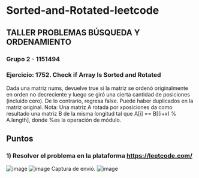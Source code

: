 # Sorted-and-Rotated-leetcode
## TALLER PROBLEMAS BÚSQUEDA Y ORDENAMIENTO ##
### Grupo 2 - 1151494 ###
### Ejercicio: 1752. Check if Array Is Sorted and Rotated 
Dada una matriz nums, devuelve true si la matriz se ordenó originalmente en orden no decreciente y luego se giró una cierta cantidad de posiciones (incluido cero). De lo contrario, regresa false.
Puede haber duplicados en la matriz original.
Nota: Una matriz A rotada por xposiciones da como resultado una matriz B de la misma longitud tal que A[i] == B[(i+x) % A.length], donde %es la operación de módulo.
## Puntos
### 1) Resolver el problema en la plataforma https://leetcode.com/
![image](https://user-images.githubusercontent.com/71033260/199124722-da23756b-b330-4f94-81f2-67e11ebcb6f2.png)
![image](https://user-images.githubusercontent.com/71033260/199124739-3fe56b3d-3135-4a94-ad71-3892fefff124.png)
Captura de envió. 
![image](https://user-images.githubusercontent.com/71033260/199124761-0ec33940-0ee1-43ce-a3a7-fc84a24c97e1.png)

